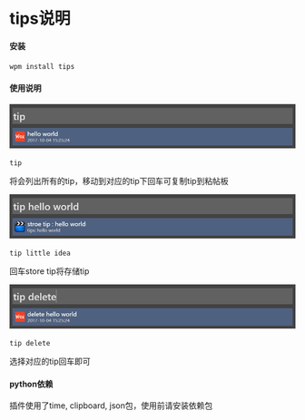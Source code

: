 # tips说明

#### 安装
```
wpm install tips
```


#### 使用说明
![tip](https://raw.githubusercontent.com/ev01ing/Wox.Plugin.Tips/master/docs/pics/2.PNG)
```
tip 
```
将会列出所有的tip，移动到对应的tip下回车可复制tip到粘帖板


![store tip](https://raw.githubusercontent.com/ev01ing/Wox.Plugin.Tips/master/docs/pics/1.PNG)
```
tip little idea
```
回车store tip将存储tip


![delete tip](https://raw.githubusercontent.com/ev01ing/Wox.Plugin.Tips/master/docs/pics/3.PNG)
```
tip delete
```
选择对应的tip回车即可

#### python依赖

插件使用了time, clipboard, json包，使用前请安装依赖包